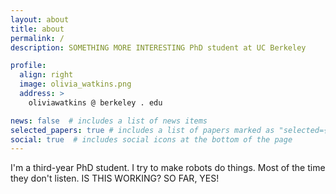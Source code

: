 ```yaml
---
layout: about
title: about
permalink: /
description: SOMETHING MORE INTERESTING PhD student at UC Berkeley

profile:
  align: right
  image: olivia_watkins.png
  address: >
    oliviawatkins @ berkeley . edu

news: false  # includes a list of news items
selected_papers: true # includes a list of papers marked as "selected={true}"
social: true  # includes social icons at the bottom of the page
---
```


I'm a third-year PhD student. I try to make robots do things. Most of the time they don't listen. IS THIS WORKING? SO FAR, YES!
